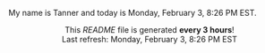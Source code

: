 My name is Tanner and today is Monday, February 3, 8:26 PM EST.

<p align="center">This <i>README</i> file is generated <b>every 3 hours</b>!</br>Last refresh: Monday, February 3, 8:26 PM EST<br /></p>

